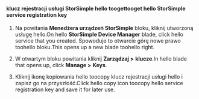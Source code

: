 #### <a name="tooget-hello-storsimple-service-registration-key"></a><span data-ttu-id="260c8-101">klucz rejestracji usługi StorSimple hello tooget</span><span class="sxs-lookup"><span data-stu-id="260c8-101">tooget hello StorSimple service registration key</span></span>

1.  <span data-ttu-id="260c8-102">Na powitania **Menedżera urządzeń StorSimple** bloku, kliknij utworzoną usługę hello.</span><span class="sxs-lookup"><span data-stu-id="260c8-102">On hello **StorSimple Device Manager** blade, click hello service that you created.</span></span> <span data-ttu-id="260c8-103">Spowoduje to otwarcie górę nowe prawo toohello bloku.</span><span class="sxs-lookup"><span data-stu-id="260c8-103">This opens up a new blade toohello right.</span></span>

2.  <span data-ttu-id="260c8-104">W otwartym bloku powitania kliknij **Zarządzaj &gt;**  **klucze**.</span><span class="sxs-lookup"><span data-stu-id="260c8-104">In hello blade that opens up, click **Manage &gt;** **Keys**.</span></span>

3.  <span data-ttu-id="260c8-105">Kliknij ikonę kopiowania hello toocopy klucz rejestracji usługi hello i zapisz go na przyszłość.</span><span class="sxs-lookup"><span data-stu-id="260c8-105">Click hello copy icon toocopy hello service registration key and save it for later use.</span></span>
